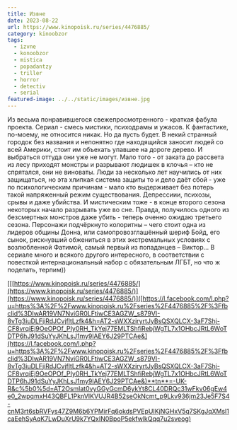 ```yaml
---
title: Извне
date: 2023-08-22
url: https://www.kinopoisk.ru/series/4476885/
category: kinoobzor
tags:
  - izvne
  - konoobzor
  - mistica
  - popadantzy
  - triller
  - horror
  - detectiv
  - serial
featured-image: ../../static/images/извне.jpg
---
```

Из весьма понравившегося свежепросмотренного - краткая
фабула проекта.
Сериал -
смесь мистики, психодрамы и ужасов. К фантастике, по-моему, не относится никак.
Но да пусть будет.
В некий
странный городок без названия и непонятно где находящийся заносит людей со всей
Америки, стоит им объехать упавшее на дороге дерево. И выбраться оттуда они уже
не могут. Мало того - от заката до рассвета из лесу приходят монстры и
разрывают людишек в клочья – кто не спрятался, они не виноваты. Люди за
несколько лет научились от них защищаться, но эта хлипкая система защиты то и
дело даёт сбой - уже по психологическим причинам - мало кто выдерживает без
потерь такой напряженный режим существования. Депрессиии, психозы, срывы и даже
убийства. И мистическим тоже - в конце второго сезона некоторых начало
разрывать уже во сне. Правда, получилось одного из безсмертных монстров даже
убить - теперь оченно ожидаю третьего сезона. Персонажи подчёркнуто колоритны –
чего стоит одна из лидеров общины Донна, или самопровозглашённый шериф Бойд,
его сынок, рискнувший обжениться в этих экстремальных условиях с возлюбленной
Фатимой, самый первый из попаданцев – Виктор…
В сериале много и всякого другого интересного, в соответствии с повесткой
интернациональный набор с обязательным ЛГБТ, но что ж поделать, терпим))

[
](https://l.facebook.com/l.php?u=https%3A%2F%2Fwww.kinopoisk.ru%2Flists%2Fmovies%2Fgenre--horror%2F%3Fb%3Dtop%26fbclid%3DIwAR0Y_OWM0z1m-o-KursTaSDxhO2r7AskJEMiPYe1xLLNWLcs-6OlLXxSj9U&h=AT04VUF-L136HEvQryTHuoJts5tj1QrnSPu1y334Vspbjqc-ZRJjXqFBUCBLOqXrfZtA5J7TAs6UvKueg2AkQaDqsNpvRm1xFC2PM-9hO3eIk8WPCDOtU5TvardcWOhteK9_&__tn__=-UK-R&c%5b0%5d=AT2Osmlat0vyGGyGcmD6ykYt8CL40DRQc31wFkv06gEw4e0_2wpqmxH43QBFL1PknVIKVUJR4B52seOkNcmt_p9Lkv936jm23Je5F7S4-cnM3rt6sbRVFys47Z9M6b6YPMirFq6okdsPVEpUIKjNGHxV5q7SKgJqXMsl1caEehSyAqK7LwDuXrU9k7YQxIN0BpoP5ekfwlkQqq7u2sveog)[[[https://www.kinopoisk.ru/series/4476885/](https://www.kinopoisk.ru/series/4476885/)](https://www.kinopoisk.ru/series/4476885/)]([https://l.facebook.com/l.php?u=https%3A%2F%2Fwww.kinopoisk.ru%2Fseries%2F4476885%2F%3Ffbclid%3DIwAR19VN7NviGR0LFtiwCE3AGZW_s879VI-8vTg3iuDLFjiRdJCvjfltLzfk4&h=AT2-sWXXziryrtJyBsQSXQLCX-3aF7Shj-CF8vrqiEj9OeOPOf_PIy0RH_TkYej77EMLTShfiRebjWgTL7x1OHbcJRtL6WoTDTP6hJ91dSuYyJKhLsJ1my9lAEY6J29PTCAe&](https://l.facebook.com/l.php?u=https%3A%2F%2Fwww.kinopoisk.ru%2Fseries%2F4476885%2F%3Ffbclid%3DIwAR19VN7NviGR0LFtiwCE3AGZW_s879VI-8vTg3iuDLFjiRdJCvjfltLzfk4&h=AT2-sWXXziryrtJyBsQSXQLCX-3aF7Shj-CF8vrqiEj9OeOPOf_PIy0RH_TkYej77EMLTShfiRebjWgTL7x1OHbcJRtL6WoTDTP6hJ91dSuYyJKhLsJ1my9lAEY6J29PTCAe&)**tn**=-UK-R&c%5b0%5d=AT2Osmlat0vyGGyGcmD6ykYt8CL40DRQc31wFkv06gEw4e0_2wpqmxH43QBFL1PknVIKVUJR4B52seOkNcmt_p9Lkv936jm23Je5F7S4-cnM3rt6sbRVFys47Z9M6b6YPMirFq6okdsPVEpUIKjNGHxV5q7SKgJqXMsl1caEehSyAqK7LwDuXrU9k7YQxIN0BpoP5ekfwlkQqq7u2sveog)
